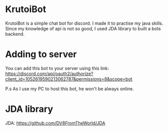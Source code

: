 # KrutoiBot
KrutoiBot is a simple chat bot for discord.
I made it to practise my java skills. 
Since my knowledge of api is not so good, I used JDA library to built a bots backend.
# Adding to server
You can add this bot to your server using this link: https://discord.com/api/oauth2/authorize?client_id=1052619590213062787&permissions=8&scope=bot

P.s As I use my PC to host this bot, he won't be always online.
# JDA library
JDA: https://github.com/DV8FromTheWorld/JDA
